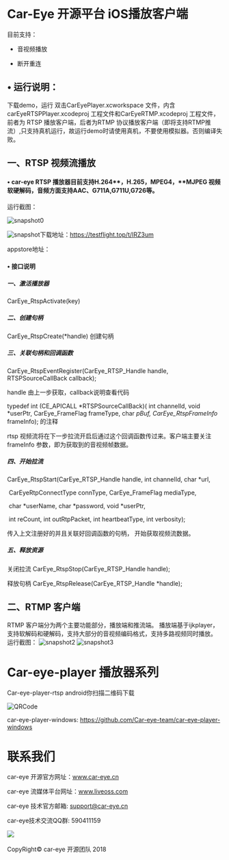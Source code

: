 # Car-Eye 开源平台 iOS播放客户端

目前支持：
* 音视频播放

* 断开重连
## • 运行说明：

  下载demo，运行 双击CarEyePlayer.xcworkspace 文件，内含carEyeRTSPPlayer.xcodeproj 工程文件和CarEyeRTMP.xcodeproj 工程文件，前者为 RTSP 播放客户端，后者为RTMP 协议播放客户端（即将支持RTMP推流）,只支持真机运行，故运行demo时请使用真机，不要使用模拟器。否则编译失败。

  ## 一、RTSP 视频流播放

  #### • car-eye RTSP 播放器目前支持H.264**，**H.265**，**MPEG4**，**MJPEG 视频软硬解码，音频方面支持AAC、G711A,G711U,G726等。

  

  运行截图：

  ![snapshot0](IMG_4552.png)

  ![snapshot](IMG_4551.png)下载地址：<https://testflight.top/t/IRZ3um> 

  appstore地址：

#### • 接口说明

##### 一、激活播放器 

CarEye_RtspActivate(key)

##### 二、创建句柄

CarEye_RtspCreate(*handle) 创建句柄 

##### 三、关联句柄和回调函数

CarEye_RtspEventRegister(CarEye_RTSP_Handle handle, RTSPSourceCallBack callback); 

 handle 由上一步获取，callback说明查看代码

typedef int (CE_APICALL *RTSPSourceCallBack)( int channelId, void *userPtr, CarEye_FrameFlag frameType, char *pBuf, CarEye_RtspFrameInfo* frameInfo);  的注释

rtsp 视频流将在下一步拉流开启后通过这个回调函数传过来。客户端主要关注 frameInfo 参数，即为获取到的音视频帧数据。

##### 四、开始拉流

CarEye_RtspStart(CarEye_RTSP_Handle handle, int channelId, char *url, 

​										CarEyeRtpConnectType connType, CarEye_FrameFlag mediaType, 

​										char *userName, char *password, void *userPtr, 

​										int reCount, int outRtpPacket, int heartbeatType, int verbosity);



传入上文注册好的并且关联好回调函数的句柄， 开始获取视频流数据。

##### 五、释放资源

关闭拉流 CarEye_RtspStop(CarEye_RTSP_Handle handle); 

释放句柄 CarEye_RtspRelease(CarEye_RTSP_Handle *handle);  

## 二、RTMP 客户端
  RTMP 客户端分为两个主要功能部分，播放端和推流端。
  播放端基于ijkplayer，支持软解码和硬解码，支持大部分的音视频编码格式，支持多路视频同时播放。
  运行截图：
  ![snapshot2](snapshot2.png)
  ![snapshot3](snapshot3.png)



# Car-eye-player 播放器系列

Car-eye-player-rtsp android你扫描二维码下载


![QRCode](二维码.png)

car-eye-player-windows: https://github.com/Car-eye-team/car-eye-player-windows


# 联系我们

car-eye 开源官方网址：www.car-eye.cn    

car-eye 流媒体平台网址：www.liveoss.com  

car-eye 技术官方邮箱: support@car-eye.cn

car-eye技术交流QQ群: 590411159        

![](https://github.com/Car-eye-team/Car-eye-server/blob/master/car-server/doc/QQ.jpg)  


CopyRight©  car-eye 开源团队 2018


